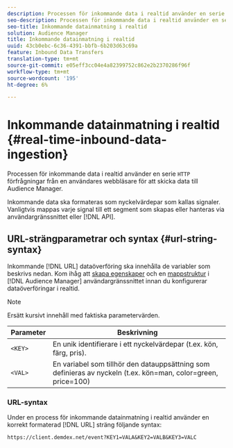 ```yaml
---
description: Processen för inkommande data i realtid använder en serie HTTP-begäranden från en användares webbläsare för att skicka data till Audience Manager.
seo-description: Processen för inkommande data i realtid använder en serie HTTP-begäranden från en användares webbläsare för att skicka data till Audience Manager.
seo-title: Inkommande datainmatning i realtid
solution: Audience Manager
title: Inkommande datainmatning i realtid
uuid: 43cb0ebc-6c36-4391-bbfb-6b203d63c69a
feature: Inbound Data Transfers
translation-type: tm+mt
source-git-commit: e05eff3cc04e4a82399752c862e2b2370286f96f
workflow-type: tm+mt
source-wordcount: '195'
ht-degree: 6%

---
```



# Inkommande datainmatning i realtid {#real-time-inbound-data-ingestion}

Processen för inkommande data i realtid använder en serie `HTTP` förfrågningar från en användares webbläsare för att skicka data till Audience Manager.

<!-- c_rt_inbound_real_time.xml -->

Inkommande data ska formateras som nyckelvärdepar som kallas signaler. Vanligtvis mappas varje signal till ett segment som skapas eller hanteras via användargränssnittet eller [!DNL API].

## URL-strängparametrar och syntax {#url-string-syntax}

Inkommande [!DNL URL] dataöverföring ska innehålla de variabler som beskrivs nedan. Kom ihåg att [skapa egenskaper](../../../features/traits/create-onboarded-rule-based-traits.md) och en [mappstruktur](../../../features/traits/trait-storage.md#create-trait-storage-folder) i [!DNL Audience Manager] användargränssnittet innan du konfigurerar dataöverföringar i realtid.

>[!NOTE]
>
>Ersätt kursivt innehåll med faktiska parametervärden.

| Parameter | Beskrivning |
|---|---|
| `<KEY>` | En unik identifierare i ett nyckelvärdepar (t.ex. kön, färg, pris). |
| `<VAL>` | En variabel som tillhör den datauppsättning som definieras av nyckeln (t.ex. kön=man, color=green, price=100) |

### URL-syntax

Under en process för inkommande datainmatning i realtid använder en korrekt formaterad [!DNL URL] sträng följande syntax:

```
https://client.demdex.net/event?KEY1=VALA&KEY2=VALB&KEY3=VALC
```
